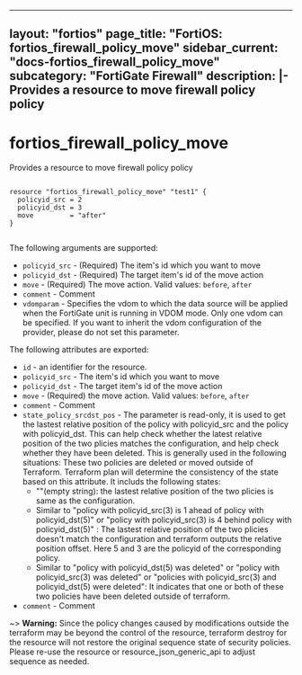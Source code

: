 

---
layout: "fortios"
page_title: "FortiOS: fortios_firewall_policy_move"
sidebar_current: "docs-fortios_firewall_policy_move"
subcategory: "FortiGate Firewall"
description: |-
  Provides a resource to move firewall policy policy
---

# fortios_firewall_policy_move
Provides a resource to move firewall policy policy

```hcl

resource "fortios_firewall_policy_move" "test1" {
  policyid_src = 2
  policyid_dst = 3
  move         = "after"
}
		
```

The following arguments are supported:

* `policyid_src` - (Required) The item's id which you want to move
* `policyid_dst` - (Required) The target item's id of the move action
* `move` - (Required) The move action. Valid values: `before`, `after`
* `comment` - Comment
* `vdomparam` - Specifies the vdom to which the data source will be applied when the FortiGate unit is running in VDOM mode. Only one vdom can be specified. If you want to inherit the vdom configuration of the provider, please do not set this parameter.

The following attributes are exported:

* `id` - an identifier for the resource.
* `policyid_src` - The item's id which you want to move
* `policyid_dst` - The target item's id of the move action
* `move` - (Required) the move action. Valid values: `before`, `after`
* `comment` - Comment
* `state_policy_srcdst_pos` - The parameter is read-only, it is used to get the lastest relative position of the policy with policyid_src and the policy with policyid_dst. This can help check whether the latest relative position of the two plicies matches the configuration, and help check whether they have been deleted. This is generally used in the following situations: These two policies are deleted or moved outside of Terraform. Terraform plan will determine the consistency of the state based on this attribute. It includs the following states:
  * ""(empty string): the lastest relative position of the two plicies is same as the configuration.
  * Similar to "policy with policyid_src(3) is 1 ahead of policy with policyid_dst(5)" or "policy with policyid_src(3) is 4 behind policy with policyid_dst(5)" : The lastest relative position of the two plicies doesn't match the configuration and terraform outputs the relative position offset. Here 5 and 3 are the policyid of the corresponding policy.
  * Similar to "policy with policyid_dst(5) was deleted" or "policy with policyid_src(3) was deleted" or "policies with policyid_src(3) and policyid_dst(5) were deleted":  It indicates that one or both of these two policies have been deleted outside of terraform.
* `comment` - Comment


~> **Warning:** Since the policy changes caused by modifications outside the terraform may be beyond the control of the resource, terraform destroy for the resource will not restore the original sequence state of security policies. Please re-use the resource or resource_json_generic_api to adjust sequence as needed.


